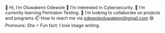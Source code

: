 👋 Hi, I’m Oluwakemi Odewole
👀 I’m interested in Cybersecurity.
🌱 I’m currently learning Pentraton Testing.
💞️ I’m looking to collaborate on projects and programs
📫 How to reach me via odewoleoluwakemi@gmail.com
😄 Pronouns: She
⚡ Fun fact: I love image writing.
